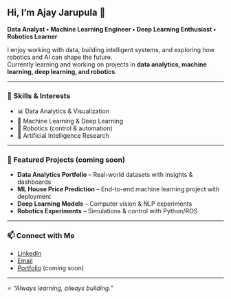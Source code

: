 ## Hi, I’m Ajay Jarupula 👋  

**Data Analyst • Machine Learning Engineer • Deep Learning Enthusiast • Robotics Learner**  

I enjoy working with data, building intelligent systems, and exploring how robotics and AI can shape the future.  
Currently learning and working on projects in **data analytics, machine learning, deep learning, and robotics**.  

---
### 🔬 Skills & Interests
- 📊 Data Analytics & Visualization  
- 🤖 Machine Learning & Deep Learning  
- 🦾 Robotics (control & automation)  
- 🧠 Artificial Intelligence Research  

---
### 📌 Featured Projects (coming soon)
- **Data Analytics Portfolio** – Real-world datasets with insights & dashboards  
- **ML House Price Prediction** – End-to-end machine learning project with deployment  
- **Deep Learning Models** – Computer vision & NLP experiments  
- **Robotics Experiments** – Simulations & control with Python/ROS  

---
### 📫 Connect with Me
- [LinkedIn](https://www.linkedin.com/in/ajayjarupula)  
- [Email](mailto:ajayjarupla2001@gmail.com)  
- [Portfolio](https://your-portfolio-link.com) (coming soon)  

---
⭐️ *“Always learning, always building.”*  
